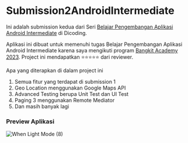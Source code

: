 # Submission2AndroidIntermediate
Ini adalah submission kedua dari Seri [Belajar Pengembangan Aplikasi Android Intermediate](https://www.dicoding.com/academies/352) di Dicoding.

Aplikasi ini dibuat untuk memenuhi tugas Belajar Pengembangan Aplikasi Android Intermediate karena saya mengikuti program [Bangkit Academy 2023](https://bangkit.academy).
Project ini mendapatkan :star::star::star::star::star: dari reviewer.

Apa yang diterapkan di dalam project ini 
1. Semua fitur yang terdapat di submission 1
2. Geo Location menggunakan Google Maps API
3. Advanced Testing berupa Unit Test dan UI Test
4. Paging 3 menggunakan Remote Mediator
5. Dan masih banyak lagi 

### Preview Aplikasi
![When Light Mode (8)](https://github.com/kevinmf1/Submission2AndroidIntermediate/assets/97342935/8744ee8d-0875-400d-a5c0-2db1694aa749)
